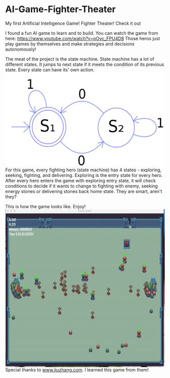 # AI-Game-Fighter-Theater
My first Artificial Intelligence Game! Fighter Theater! Check it out


I found a fun AI game to learn and to build. You can watch the game from here: https://www.youtube.com/watch?v=pOvc_FPU4D8
Those heros just play games by themselves and make strategies and decisions autonomously!

The meat of the project is the state machine. State machine has a lot of different states. It jumps to next state if it meets the condition of its previous state. Every state can have its' own action. 
<img src="https://github.com/SheldonGeek/AI-Game-Fighter-Theater/blob/master/img/stateMachine.png" align="left" height="300" >


For this game, every fighting hero (state machine) has 4 states - exploring, seeking, fighting, and delivering.  Exploring is the entry state for every hero. After every hero enters the game with exploring entry state, it will check conditions to decide if it wants to change to fighting with enemy, seeking energy stones or delivering stones back home state. They are smart, aren't they?

This is how the game looks like. Enjoy!
<img src="https://github.com/SheldonGeek/AI-Game-Fighter-Theater/blob/master/img/fightingTheatherGame.gif" align="left" height="500" >

Special thanks to www.jiuzhang.com. I learned this game from them!

